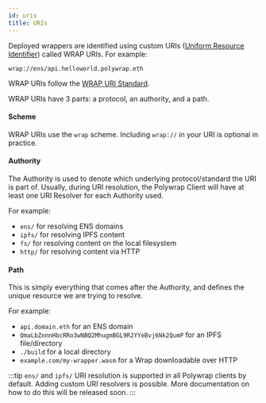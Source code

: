 ```yaml
---
id: uris
title: URIs
---
```


Deployed wrappers are identified using custom URIs ([Uniform Resource Identifier](http://www.ltg.ed.ac.uk/~ht/WhatAreURIs/)) called WRAP URIs. For example:

```
wrap://ens/api.helloworld.polywrap.eth
```

WRAP URIs follow the [WRAP URI Standard](https://github.com/polywrap/specification/blob/main/standards/01_URI.md).

WRAP URIs have 3 parts: a protocol, an authority, and a path.

#### Scheme ####

WRAP URIs use the `wrap` scheme. Including `wrap://` in your URI is optional in practice.

#### Authority ####
The Authority is used to denote which underlying protocol/standard the URI is part of. Usually, during URI resolution, the Polywrap Client will have at least one URI Resolver for each Authority used.

For example:
- `ens/` for resolving ENS domains
- `ipfs/` for resolving IPFS content
- `fs/` for resolving content on the local filesystem
- `http/` for resolving content via HTTP

#### Path ####
This is simply everything that comes after the Authority, and defines the unique resource we are trying to resolve.

For example:
- `api.domain.eth` for an ENS domain
- `QmaLbZnnnHbcRRo3wNBQ2MhugmBGL9R2YYeBvj6Nk2QumP` for an IPFS file/directory
- `./build` for a local directory
- `example.com/my-wrapper.wasm` for a Wrap downloadable over HTTP

:::tip
`ens/` and `ipfs/` URI resolution is supported in all Polywrap clients by default. Adding custom URI resolvers is possible. More documentation on how to do this will be released soon.
:::